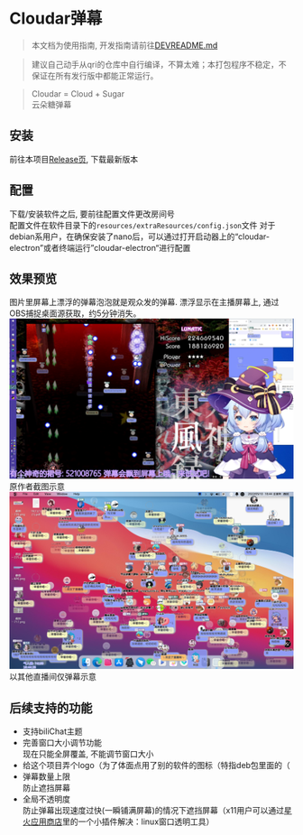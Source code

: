 # Cloudar弹幕
> 本文档为使用指南, 开发指南请前往[DEVREADME.md](./DEVREADME.md)  

> 建议自己动手从qri的仓库中自行编译，不算太难；本打包程序不稳定，不保证在所有发行版中都能正常运行。

> Cloudar = Cloud + Sugar  
> 云朵糖弹幕  

## 安装
前往本项目[Release页](https://github.com/defaultuser-0/cloudar-electron-linux/releases), 下载最新版本  

## 配置
下载/安装软件之后, 要前往配置文件更改房间号  
配置文件在软件目录下的```resources/extraResources/config.json```文件
对于debian系用户，在确保安装了nano后，可以通过打开启动器上的“cloudar-electron”或者终端运行”cloudar-electron“进行配置  

## 效果预览
图片里屏幕上漂浮的弹幕泡泡就是观众发的弹幕. 漂浮显示在主播屏幕上, 通过OBS捕捉桌面源获取，约5分钟消失。  
![](./doc/preview.png)  
原作者截图示意
![](./doc/截图_选择区域_20220510184433.png)  
以其他直播间仅弹幕示意
## 后续支持的功能
- 支持biliChat主题  
- 完善窗口大小调节功能  
  现在只能全屏覆盖, 不能调节窗口大小  
- 给这个项目弄个logo（为了体面点用了别的软件的图标（特指deb包里面的（  
- 弹幕数量上限  
  防止遮挡屏幕  
- 全局不透明度  
  防止弹幕出现速度过快(一瞬铺满屏幕)的情况下遮挡屏幕（x11用户可以通过[星火应用商店](https://spark-app.store)里的一个小插件解决：linux窗口透明工具）
